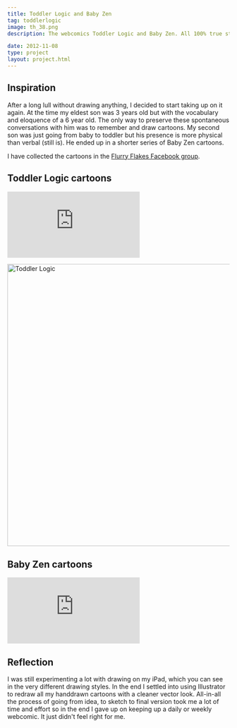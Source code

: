 ```yaml
---
title: Toddler Logic and Baby Zen
tag: toddlerlogic
image: th_38.png
description: The webcomics Toddler Logic and Baby Zen. All 100% true stories about my two little boys, all drawn on my iPad! Well mostly true, and mostly on my iPad.

date: 2012-11-08
type: project
layout: project.html
---
```


## Inspiration
After a long lull without drawing anything, I decided to start taking up on it again. At the time my eldest son was 3 years old but with the vocabulary and eloquence of a 6 year old. The only way to preserve these spontaneous conversations with him was to remember and draw cartoons. My second son was just going from baby to toddler but his presence is more physical than verbal (still is). He ended up in a shorter series of Baby Zen cartoons.

I have collected the cartoons in the [Flurry Flakes Facebook group](https://www.facebook.com/FlurryFlakes/).

## Toddler Logic cartoons
<div class="embed-container">
<iframe src="https://www.flickr.com/photos/95999935@N05/albums/72157684102994585/player" frameborder="0" allowfullscreen webkitallowfullscreen mozallowfullscreen oallowfullscreen msallowfullscreen></iframe></div>

<a data-flickr-embed="true"  href="https://www.flickr.com/photos/95999935@N05/albums/72157684102994585" title="Toddler Logic"><img src="https://farm5.staticflickr.com/4276/34674412581_39a88648cd_z.jpg" width="640" height="640" alt="Toddler Logic"></a><script async src="//embedr.flickr.com/assets/client-code.js" charset="utf-8"></script>

## Baby Zen cartoons
<div class="embed-container">
<iframe src="https://www.flickr.com/photos/95999935@N05/albums/72157680976127764/player" frameborder="0" allowfullscreen webkitallowfullscreen mozallowfullscreen oallowfullscreen msallowfullscreen></iframe></div>


## Reflection
I was still experimenting a lot with drawing on my iPad, which you can see in the very different drawing styles. In the end I settled into using Illustrator to redraw all my handdrawn cartoons with a cleaner vector look. All-in-all the process of going from idea, to sketch to final version took me a lot of time and effort so in the end I gave up on keeping up a daily or weekly webcomic. It just didn't feel right for me.
